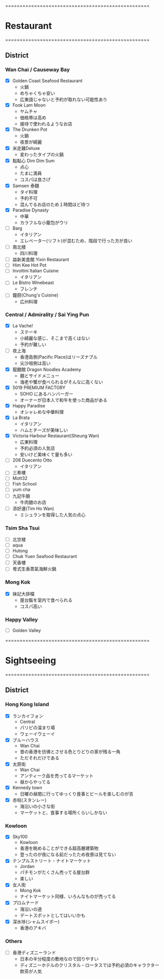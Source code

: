 ==================================================  
# Restaurant
==================================================  
## District
### Wan Chai / Causeway Bay
+ [x] Golden Coast Seafood Restaurant
  - 火鍋
  - めちゃくちゃ安い
  - 広東語じゃないと予約が取れない可能性あり
+ [x] Fook Lam Moon
  - ヤムチャ
  - 価格帯は高め
  - 接待で使われるようなお店
+ [x] The Drunken Pot
  - 火鍋
  - 夜景が綺麗
+ [x] 米走雞Deluxe
  - 変わったタイプの火鍋
+ [x] 點點心 Dim Dim Sum
  - 点心
  - たまに満員
  - コスパは良さげ
+ [x] Samsen 泰麵
  - タイ料理
  - 予約不可
  - 混んでるお店のため１時間ほど待つ
+ [x] Paradise Dynasty
  - 中華
  - カラフルな小籠包がウリ
+ [ ] Barg
  - イタリアン
  - エレベーター(リフト)が混むため、階段で行った方が良い
+ [ ] 南北楼
  - 四川料理
+ [ ] 益新美食館 Yixin Restaurant
+ [ ] Him Kee Hot Pot
+ [ ] Involtini Italian Cuisine
  - イタリアン
+ [ ] Le Bistro Winebeast
  - フレンチ
+ [ ] 鐘厨(Chung's Cuisine)
  - 広州料理

### Central / Admirality / Sai Ying Pun
+ [x] La Vache!
  - ステーキ
  - 小綺麗な感じ、そこまで高くはない
  - 予約が難しい
+ [ ] 夜上海
  - 香港島側(Pacific Place)はリーズナブル
  - 尖沙咀側は高い
+ [x] 龍麵館 Dragon Noodles Academy
  - 麺とサイドメニュー
  - 海老や蟹が食べられるがそんなに高くない
+ [x] 5019 PREMIUM FACTORY
  - SOHO にあるハンバーガー
  - オーナーが日本人で和牛を使った商品がある
+ [x] Happy Paradise
  - オシャレめな中華料理
+ [x] La Brata
  - イタリアン
  - ハムとチーズが美味しい
+ [x] Victoria Harbour Restaurant(Sheung Wan)
  - 広東料理
  - 予約必須の人気店
  - 安いけど美味くて量も多い
+ [ ] 208 Duecento Otto
  - イタリアン
+ [ ] 三希樓
+ [ ] Mott32
+ [ ] Fish School
+ [ ] yum cha
+ [ ] 九記牛腩
  - 牛肉麺のお店
+ [ ] 添好運(Tim Ho Wan)
  - ミシュランを取得した人気の点心


### Tsim Sha Tsui
+ [ ] 北京楼
+ [ ] aqua
+ [ ] Hutong
+ [ ] Chuk Yuen Seafood Restaurant
+ [ ] 天香樓
+ [ ] 粵式生香蒸氣海鮮火鍋

### Mong Kok
+ [x] 妹記大排檔
  - 屋台飯を室内で食べられる
  - コスパ高い

### Happy Valley
+ [ ] Golden Valley

==================================================  
# Sightseeing
==================================================  
## District
### Hong Kong Island
+ [x] ランカイフォン
  - Central
  - パリピの溜まり場
  - ウェーイウェーイ
+ [x] ブルーハウス
  - Wan Chai
  - 昔の香港を彷彿とさせる色とりどりの家が残る一角
  - ただそれだけである
+ [x] 太原街
  - Wan Chai
  - アンティーク品を売ってるマーケット
  - 昼からやってる
+ [x] Kennedy town
  - 日曜の昼間に行ってゆっくり食事とビールを楽しむのが吉
+ [x] 赤柱(スタンレー)
  - 海沿いの小さな街
  - マーケットと、食事する場所くらいしかない
### Kowloon
+ [x] Sky100
  - Kowloon
  - 香港を眺めることができる超高層建築物
  - 登ったのが夜になる前だったため夜景は見てない
+ [x] テンプルストリート・ナイトマーケット
  - Jordan
  - パチモンがたくさん売ってる屋台群
  - 楽しい
+ [x] 女人街
  - Mong Kok
  - ナイトマーケット同様、いろんなものが売ってる
+ [x] プロムナード
  - 海沿いの道
  - デートスポットとしてはいいかも
+ [x] 深水埗(シャムスイポー)
  - 香港のアキバ
### Others
+ [ ] 香港ディズニーランド
  - 日本の半分程度の敷地なので回りやすい
  - ディズニーホテルのクリスタル・ロータスでは予約必須のキャラクター飲茶が人気